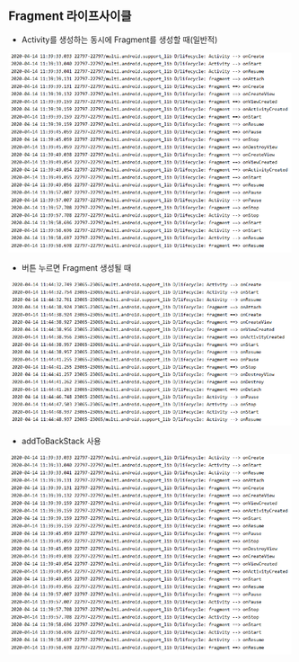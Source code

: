 ## Fragment 라이프사이클

- Activity를 생성하는 동시에 Fragment를 생성할 때(일반적)

![image-20200414113844329](images/image-20200414114011423.png)

- 버튼 누르면 Fragment 생성될 때

![image-20200414114716436](images/image-20200414114716436.png)

- addToBackStack 사용

![image-20200414114649263](images/image-20200414114649263.png)